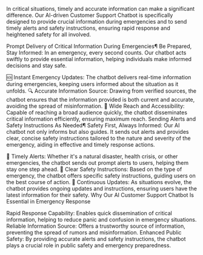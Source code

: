 
In critical situations, timely and accurate information can make a significant difference. Our AI-driven Customer Support Chatbot is specifically designed to provide crucial information during emergencies and to send timely alerts and safety instructions, ensuring rapid response and heightened safety for all involved.

Prompt Delivery of Critical Information During Emergencies¶
Be Prepared, Stay Informed:
In an emergency, every second counts. Our chatbot acts swiftly to provide essential information, helping individuals make informed decisions and stay safe.

🆘 Instant Emergency Updates: The chatbot delivers real-time information during emergencies, keeping users informed about the situation as it unfolds.
🔍 Accurate Information Source: Drawing from verified sources, the chatbot ensures that the information provided is both current and accurate, avoiding the spread of misinformation.
📡 Wide Reach and Accessibility: Capable of reaching a broad audience quickly, the chatbot disseminates critical information efficiently, ensuring maximum reach.
Sending Alerts and Safety Instructions As Needed¶
Safety First, Always Informed:
Our AI chatbot not only informs but also guides. It sends out alerts and provides clear, concise safety instructions tailored to the nature and severity of the emergency, aiding in effective and timely response actions.

🚨 Timely Alerts: Whether it's a natural disaster, health crisis, or other emergencies, the chatbot sends out prompt alerts to users, helping them stay one step ahead.
🛑 Clear Safety Instructions: Based on the type of emergency, the chatbot offers specific safety instructions, guiding users on the best course of action.
🔄 Continuous Updates: As situations evolve, the chatbot provides ongoing updates and instructions, ensuring users have the latest information for their safety.
Why Our AI Customer Support Chatbot Is Essential in Emergency Response

Rapid Response Capability: Enables quick dissemination of critical information, helping to reduce panic and confusion in emergency situations.
Reliable Information Source: Offers a trustworthy source of information, preventing the spread of rumors and misinformation.
Enhanced Public Safety: By providing accurate alerts and safety instructions, the chatbot plays a crucial role in public safety and emergency preparedness.